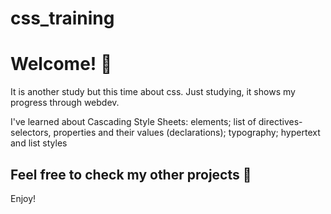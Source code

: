 # css_training

<h1>Welcome! 👋</h1>
<p>It is another study but this time about css. Just studying, it shows my progress through webdev.</p>
<p>I've learned about Cascading Style Sheets: elements; list of directives- selectors, properties and their values (declarations); typography; hypertext and list styles<p>
<h2>Feel free to check my other projects 📜</h2>
<p>Enjoy!</p>
